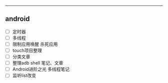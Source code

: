 
---

## android

- [ ] 定时器
- [ ] 多线程
- [ ] 限制应用唤醒 杀死应用
- [ ] touch项目整理
- [ ] 分类文章
- [ ] 整理adb shell 笔记、文章
- [ ] Android进阶之光 多线程笔记
- [ ] 监听list改变